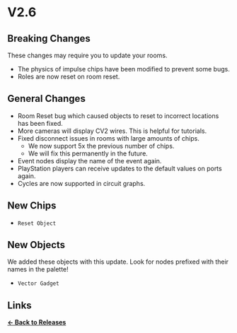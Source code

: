 # V2.6

## Breaking Changes

These changes may require you to update your rooms.

* The physics of impulse chips have been modified to prevent some bugs.
* Roles are now reset on room reset.

## General Changes

* Room Reset bug which caused objects to reset to incorrect locations has been fixed.
* More cameras will display CV2 wires. This is helpful for tutorials.
* Fixed disconnect issues in rooms with large amounts of chips.
    * We now support 5x the previous number of chips.
    * We will fix this permanently in the future.
* Event nodes display the name of the event again.
* PlayStation players can receive updates to the default values on ports again.
* Cycles are now supported in circuit graphs.

## New Chips

* `Reset Object`

## New Objects

We added these objects with this update. Look for nodes prefixed with their names in the palette!

* `Vector Gadget`

## Links

**[<- Back to Releases](/releases/)**
